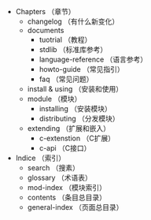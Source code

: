 - Chapters （章节）
  - changelog （有什么新变化）
  - documents
    - tuotrial （教程）
    - stdlib （标准库参考）
    - language-reference （语言参考）
    - howto-guide （常见指引）
    - faq （常见问题）
  - install & using （安装和使用）
  - module （模块）
    - installing （安装模块）
    - distributing （分发模块）
  - extending （扩展和嵌入）
    - c-extenstion （C扩展）
    - c-api （C接口）
- Indice （索引）
  - search （搜素）
  - glossary （术语表）
  - mod-index （模块索引）
  - contents （条目总目录）
  - general-index （页面总目录）

